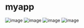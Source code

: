 # myapp

![image](https://github.com/user-attachments/assets/a7968911-3a43-4535-9a90-d67639fcb3ef)
![image](https://github.com/user-attachments/assets/3f4419dd-1025-40b4-bd9d-75d39c102014)
![image](https://github.com/user-attachments/assets/68445c7c-eb52-43f5-80cf-d48fe95cabf0)
![image](https://github.com/user-attachments/assets/90253590-71b1-4a74-be30-a3f9eba1ccd3)

